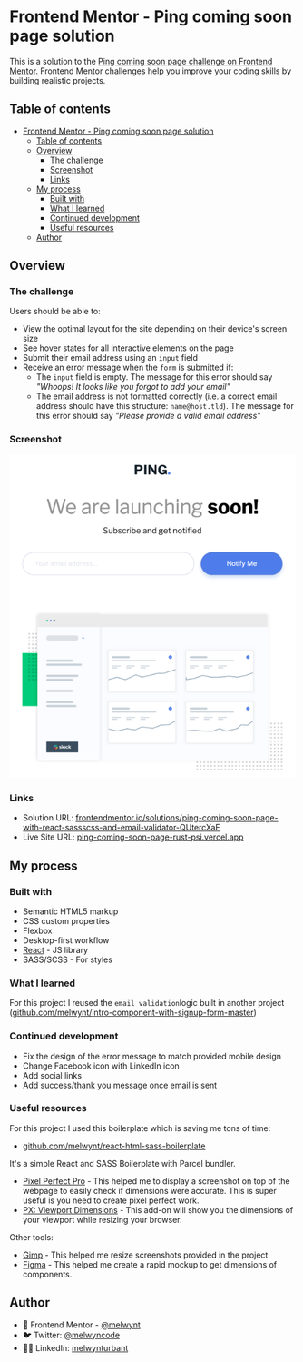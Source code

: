 # Frontend Mentor - Ping coming soon page solution

This is a solution to the [Ping coming soon page challenge on Frontend Mentor](https://www.frontendmentor.io/challenges/ping-single-column-coming-soon-page-5cadd051fec04111f7b848da). Frontend Mentor challenges help you improve your coding skills by building realistic projects.

## Table of contents

- [Frontend Mentor - Ping coming soon page solution](#frontend-mentor---ping-coming-soon-page-solution)
  - [Table of contents](#table-of-contents)
  - [Overview](#overview)
    - [The challenge](#the-challenge)
    - [Screenshot](#screenshot)
    - [Links](#links)
  - [My process](#my-process)
    - [Built with](#built-with)
    - [What I learned](#what-i-learned)
    - [Continued development](#continued-development)
    - [Useful resources](#useful-resources)
  - [Author](#author)

## Overview

### The challenge

Users should be able to:

- View the optimal layout for the site depending on their device's screen size
- See hover states for all interactive elements on the page
- Submit their email address using an `input` field
- Receive an error message when the `form` is submitted if:
  - The `input` field is empty. The message for this error should say _"Whoops! It looks like you forgot to add your email"_
  - The email address is not formatted correctly (i.e. a correct email address should have this structure: `name@host.tld`). The message for this error should say _"Please provide a valid email address"_

### Screenshot

![](./screenshot.png)

### Links

- Solution URL: [frontendmentor.io/solutions/ping-coming-soon-page-with-react-sassscss-and-email-validator-QUtercXaF](https://www.frontendmentor.io/solutions/ping-coming-soon-page-with-react-sassscss-and-email-validator-QUtercXaF)
- Live Site URL: [ping-coming-soon-page-rust-psi.vercel.app](https://ping-coming-soon-page-rust-psi.vercel.app/)

## My process

### Built with

- Semantic HTML5 markup
- CSS custom properties
- Flexbox
- Desktop-first workflow
- [React](https://reactjs.org/) - JS library
- SASS/SCSS - For styles

### What I learned

For this project I reused the `email validation`logic built in another project ([github.com/melwynt/intro-component-with-signup-form-master](https://github.com/melwynt/intro-component-with-signup-form-master))

### Continued development

- Fix the design of the error message to match provided mobile design
- Change Facebook icon with LinkedIn icon
- Add social links
- Add success/thank you message once email is sent

### Useful resources

For this project I used this boilerplate which is saving me tons of time:<br>

- [github.com/melwynt/react-html-sass-boilerplate](https://github.com/melwynt/react-html-sass-boilerplate)

It's a simple React and SASS Boilerplate with Parcel bundler.

- [Pixel Perfect Pro](https://addons.mozilla.org/en-US/firefox/addon/pixel-perfect-pro/) - This helped me to display a screenshot on top of the webpage to easily check if dimensions were accurate. This is super useful is you need to create pixel perfect work.
- [PX: Viewport Dimensions](https://addons.mozilla.org/en-US/firefox/addon/px-viewport-dimensions/) - This add-on will show you the dimensions of your viewport while resizing your browser.

Other tools:

- [Gimp](https://www.gimp.org/) - This helped me resize screenshots provided in the project
- [Figma](https://www.figma.com) - This helped me create a rapid mockup to get dimensions of components.

## Author

- 🚀 Frontend Mentor - [@melwynt](https://www.frontendmentor.io/profile/melwynt)<br>
- 🐦 Twitter: [@melwyncode](https://twitter.com/melwyncode)<br>
- 🧑‍💻 LinkedIn: [melwynturbant](https://www.linkedin.com/in/melwynturbant)
